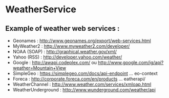 ﻿# WeatherService

## Example of weather web services : 
* Geonames : http://www.geonames.org/export/web-services.html
* MyWeather2 : http://www.myweather2.com/developer/
* NOAA (SOAP) : http://graphical.weather.gov/xml/
* Yahoo (RSS) : http://developer.yahoo.com/weather/
* Google : http://awapi.codeplex.com/ ou http://www.google.com/ig/api?weather=Mountain+View
* SimpleGeo : https://simplegeo.com/docs/api-endpoint … eo-context
* Foreca : http://corporate.foreca.com/en/products … eatherapi/
* WeatherChannel : http://www.weather.com/services/xmloap.html
* WeatherUnderground : http://www.wunderground.com/weather/api
